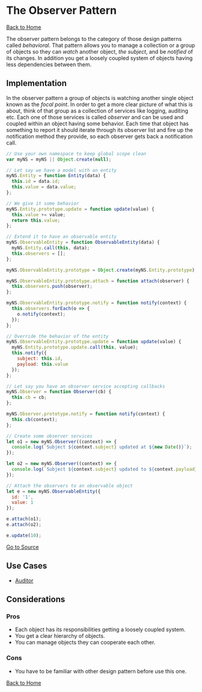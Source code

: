 # The Observer Pattern #

[Back to Home](../../../../)

The observer pattern belongs to the category of those design patterns called *behavioral*. That pattern allows you to manage a collection or a group of objects so they can *watch* another object, *the subject*, and be *notified* of its changes. In addition you get a loosely coupled system of objects having less dependencies between them.

## Implementation ##

In the observer pattern a group of objects is watching another single object known as the *focal point*. In order to get a more clear picture of what this is about, think of that group as a collection of services like logging, auditing etc. Each one of those services is called *observer* and can be used and coupled within an object having some behavior. Each time that object has something to report it should iterate through its observer list and fire up the notification method they provide, so each observer gets back a notification call.

```JavaScript
// Use your own namespace to keep global scope clean
var myNS = myNS || Object.create(null);

// Let say we have a model with an entity
myNS.Entity = function Entity(data) {
  this.id = data.id;
  this.value = data.value;
};

// We give it some behavior
myNS.Entity.prototype.update = function update(value) {
  this.value += value;
  return this.value;
};

// Extend it to have an observable entity
myNS.ObservableEntity = function ObservableEntity(data) {
  myNS.Entity.call(this, data);
  this.observers = [];
};

myNS.ObservableEntity.prototype = Object.create(myNS.Entity.prototype);

myNS.ObservableEntity.prototype.attach = function attach(observer) {
  this.observers.push(observer);
};

myNS.ObservableEntity.prototype.notify = function notify(context) {
  this.observers.forEach(o => {
    o.notify(context);
  });
};

// Override the behavior of the entity
myNS.ObservableEntity.prototype.update = function update(value) {
  myNS.Entity.prototype.update.call(this, value);
  this.notify({
    subject: this.id,
    payload: this.value
  });
};

// Let say you have an observer service accepting callbacks
myNS.Observer = function Observer(cb) {
  this.cb = cb;
};

myNS.Observer.prototype.notify = function notify(context) {
  this.cb(context);
};

// Create some observer services
let o1 = new myNS.Observer((context) => {
  console.log(`Subject ${context.subject} updated at ${new Date()}`);
});

let o2 = new myNS.Observer((context) => {
  console.log(`Subject ${context.subject} updated to ${context.payload}`);
});

// Attach the observers to an observable object
let e = new myNS.ObservableEntity({
  id: '1',
  value: 1
});

e.attach(o1);
e.attach(o2);

e.update(10);
```

[Go to Source](index.js)

## Use Cases ##
* [Auditor](auditor.js)

## Considerations ##

### Pros ###
* Each object has its responsibilities getting a loosely coupled system.
* You get a clear hierarchy of objects.
* You can manage objects they can cooperate each other.

### Cons ###
* You have to be familiar with other design pattern before use this one.

[Back to Home](../../../../)

